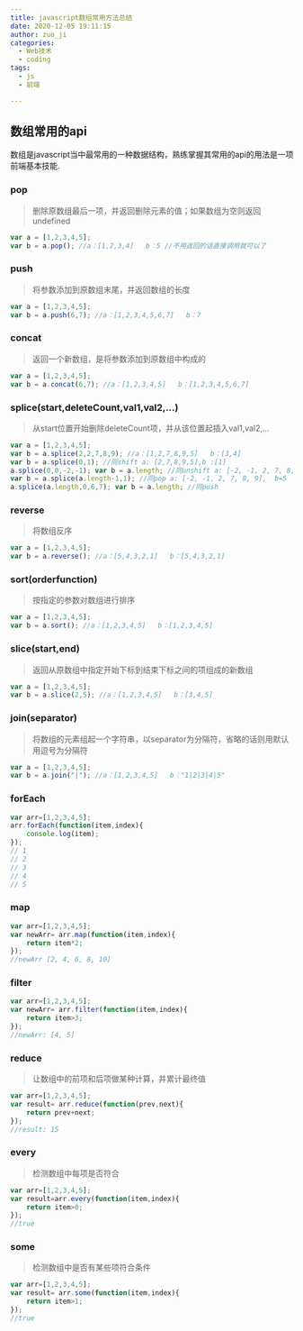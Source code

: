 ```yaml
---
title: javascript数组常用方法总结
date: 2020-12-05 19:11:15
author: zuo_ji
categories:
  - Web技术
  - coding
tags: 
  - js
  - 前端

---
```





## 数组常用的api
数组是javascript当中最常用的一种数据结构，熟练掌握其常用的api的用法是一项前端基本技能.

###  pop
> 删除原数组最后一项，并返回删除元素的值；如果数组为空则返回undefined 
```js
var a = [1,2,3,4,5]; 
var b = a.pop(); //a：[1,2,3,4]   b：5 //不用返回的话直接调用就可以了
```
<!-- more -->
### push
>  将参数添加到原数组末尾，并返回数组的长度 
```js
var a = [1,2,3,4,5]; 
var b = a.push(6,7); //a：[1,2,3,4,5,6,7]   b：7 
```

### concat
> 返回一个新数组，是将参数添加到原数组中构成的 
```js
var a = [1,2,3,4,5]; 
var b = a.concat(6,7); //a：[1,2,3,4,5]   b：[1,2,3,4,5,6,7] 
```

### splice(start,deleteCount,val1,val2,...)
>  从start位置开始删除deleteCount项，并从该位置起插入val1,val2,... 
```js
var a = [1,2,3,4,5]; 
var b = a.splice(2,2,7,8,9); //a：[1,2,7,8,9,5]   b：[3,4] 
var b = a.splice(0,1); //同shift a: [2,7,8,9,5],b :[1]
a.splice(0,0,-2,-1); var b = a.length; //同unshift a: [-2, -1, 2, 7, 8, 9, 5], b: 7
var b = a.splice(a.length-1,1); //同pop a: [-2, -1, 2, 7, 8, 9],  b=5
a.splice(a.length,0,6,7); var b = a.length; //同push 
```
### reverse
> 将数组反序 
```js
var a = [1,2,3,4,5]; 
var b = a.reverse(); //a：[5,4,3,2,1]   b：[5,4,3,2,1] 
```

### sort(orderfunction)
>   按指定的参数对数组进行排序 
```js
var a = [1,2,3,4,5]; 
var b = a.sort(); //a：[1,2,3,4,5]   b：[1,2,3,4,5] 
```

### slice(start,end)
>   返回从原数组中指定开始下标到结束下标之间的项组成的新数组 
```js
var a = [1,2,3,4,5]; 
var b = a.slice(2,5); //a：[1,2,3,4,5]   b：[3,4,5] 
```

### join(separator)
> 将数组的元素组起一个字符串，以separator为分隔符，省略的话则用默认用逗号为分隔符 
```js
var a = [1,2,3,4,5]; 
var b = a.join("|"); //a：[1,2,3,4,5]   b："1|2|3|4|5"
```

### forEach
```js
var arr=[1,2,3,4,5];
arr.forEach(function(item,index){
    console.log(item);
});
// 1
// 2
// 3
// 4
// 5

```
### map
```js
var arr=[1,2,3,4,5];
var newArr= arr.map(function(item,index){
    return item*2;
});
//newArr [2, 4, 6, 8, 10]
```
### filter
```js
var arr=[1,2,3,4,5];
var newArr= arr.filter(function(item,index){
    return item>3;
});
//newArr: [4, 5]
```
### reduce
> 让数组中的前项和后项做某种计算，并累计最终值
```js
var arr=[1,2,3,4,5];
var result= arr.reduce(function(prev,next){
    return prev+next;
});
//result: 15
```
### every
> 检测数组中每项是否符合
```js
var arr=[1,2,3,4,5];
var result=arr.every(function(item,index){
    return item>0;
});
//true
```
### some
> 检测数组中是否有某些项符合条件
```js
var arr=[1,2,3,4,5];
var result= arr.some(function(item,index){
    return item>1;
});
//true
```
